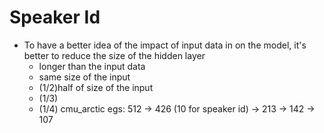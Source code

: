 # Speaker Id
  - To have a better idea of the impact of input data in on the model, it's better to reduce the size of the hidden layer
	* longer than the input data 
	* same size of the input
	* (1/2)half of size of the input
	* (1/3)
	* (1/4)
      cmu\_arctic egs: 512 -> 426 (10 for speaker id) -> 213 -> 142 -> 107

